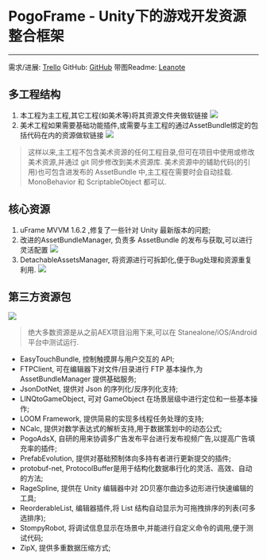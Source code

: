 # PogoFrame - Unity下的游戏开发资源整合框架

----------


需求/进展: [Trello](https://trello.com/b/H9kJLqPU/pogoframe-roadmap)
GitHub: [GitHub](https://github.com/wang-yichun/PogoFrame)
带图Readme: [Leanote](http://leanote.com/blog/post/5790796bab644133ed01bbc8)

## 多工程结构

 1. 本工程为主工程,其它工程(如美术等)将其资源文件夹做软链接
![](leanote://file/getImage?fileId=57907fe077bbd67630000008)
 2. 美术工程如果需要基础功能插件,或需要与主工程的通过AssetBundle绑定的包括代码在内的资源做软链接
![](leanote://file/getImage?fileId=5790809977bbd67630000009)

> 这样以来,主工程不包含美术资源的任何工程目录,但可在项目中使用或修改美术资源,并通过 git 同步修改到美术资源库.
美术资源中的辅助代码(的引用)也可包含进发布的 AssetBundle 中,主工程在需要时会自动挂载.
MonoBehavior 和 ScriptableObject 都可以.

## 核心资源

 1. uFrame MVVM 1.6.2 ,修复了一些针对 Unity 最新版本的问题;
 2. 改进的AssetBundleManager, 负责多 AssetBundle 的发布与获取,可以进行灵活配置
![](leanote://file/getImage?fileId=57907db477bbd67630000007)
 3. DetachableAssetsManager, 将资源进行可拆卸化,便于Bug处理和资源重复利用.
![](leanote://file/getImage?fileId=57907d0977bbd67630000004)

## 第三方资源包
![](leanote://file/getImage?fileId=5790820377bbd6763000000a)

> 绝大多数资源是从之前AEX项目沿用下来,可以在 Stanealone/iOS/Android 平台中测试运行.

 - EasyTouchBundle, 控制触摸屏与用户交互的 API;
 - FTPClient, 可在编辑器下对文件/目录进行 FTP 基本操作,为 AssetBundleManager 提供基础服务;
 - JsonDotNet, 提供对 Json 的序列化/反序列化支持;
 - LINQtoGameObject, 可对 GameObject 在场景层级中进行定位和一些基本操作;
 - LOOM Framework, 提供简易的实现多线程任务处理的支持;
 - NCalc, 提供对数学表达式的解析支持,用于数据策划中的动态公式;
 - PogoAdsX, 自研的用来协调多广告发布平台进行发布视频广告,以提高广告填充率的插件;
 - PrefabEvolution, 提供对基础预制体向多持有者进行更新提交的插件;
 - protobuf-net, ProtocolBuffer是用于结构化数据串行化的灵活、高效、自动的方法;
 - RageSpline, 提供在 Unity 编辑器中对 2D贝塞尔曲边多边形进行快速编辑的工具;
 - ReorderableList, 编辑器插件,将 List 结构自动显示为可拖拽排序的列表(可多选排序);
 - StompyRobot, 将调试信息显示在场景中,并能进行自定义命令的调用,便于测试代码;
 - ZipX, 提供多重数据压缩方式;